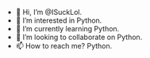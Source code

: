 - 👋 Hi, I’m @ISuckLol.
- 👀 I’m interested in Python.
- 🌱 I’m currently learning Python.
- 💞️ I’m looking to collaborate on Python.
- 📫 How to reach me? Python.

<!---
ISuckLol/ISuckLol is a ✨ special ✨ repository because its `README.md` (this file) appears on your GitHub profile.
You can click the Preview link to take a look at your changes.
--->
